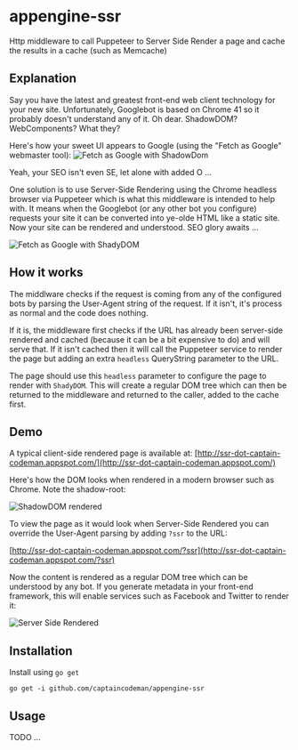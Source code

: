 # appengine-ssr

Http middleware to call Puppeteer to Server Side Render a
page and cache the results in a cache (such as Memcache)

## Explanation

Say you have the latest and greatest front-end web client
technology for your new site. Unfortunately, Googlebot is
based on Chrome 41 so it probably doesn't understand any
of it. Oh dear. ShadowDOM? WebComponents? What they?

Here's how your sweet UI appears to Google (using the
"Fetch as Google" webmaster tool):
![Fetch as Google with ShadowDom](blob/master/examples/fag-shadow.png)

Yeah, your SEO isn't even SE, let alone with added O ...

One solution is to use Server-Side Rendering using the Chrome
headless browser via Puppeteer which is what this middleware
is intended to help with. It means when the Googlebot (or 
any other bot you configure) requests your site it can be
converted into ye-olde HTML like a static site. Now your
site can be rendered and understood. SEO glory awaits ...

![Fetch as Google with ShadyDOM](blob/master/examples/fag-ssr.png)

## How it works

The middlware checks if the request is coming from any of
the configured bots by parsing the User-Agent string of the
request. If it isn't, it's process as normal and the code
does nothing.

If it is, the middleware first checks if the URL has already
been server-side rendered and cached (because it can be a bit
expensive to do) and will serve that. If it isn't cached then
it will call the Puppeteer service to render the page but
adding an extra `headless` QueryString parameter to the URL.

The page should use this `headless` parameter to configure
the page to render with `ShadyDOM`. This will create a regular
DOM tree which can then be returned to the middleware and
returned to the caller, added to the cache first.

## Demo

A typical client-side rendered page is available at:
[http://ssr-dot-captain-codeman.appspot.com/](http://ssr-dot-captain-codeman.appspot.com/)

Here's how the DOM looks when rendered in a modern browser
such as Chrome. Note the shadow-root:

![ShadowDOM rendered](blob/master/examples/dom-shadow.png)

To view the page as it would look when Server-Side Rendered
you can override the User-Agent parsing by adding `?ssr` to
the URL:

[http://ssr-dot-captain-codeman.appspot.com/?ssr](http://ssr-dot-captain-codeman.appspot.com/?ssr)

Now the content is rendered as a regular DOM tree which
can be understood by any bot. If you generate metadata in
your front-end framework, this will enable services such as
Facebook and Twitter to render it:

![Server Side Rendered](blob/master/examples/dom-ssr.png)

## Installation

Install using `go get`

    go get -i github.com/captaincodeman/appengine-ssr

## Usage

TODO ...